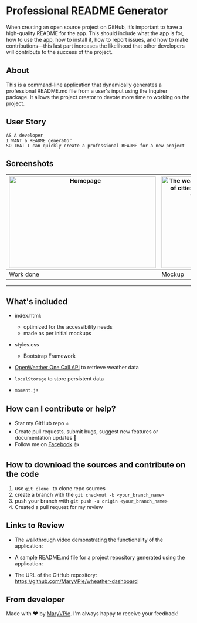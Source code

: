 # Professional README Generator

When creating an open source project on GitHub, it’s important to have a high-quality README for the app. This should include what the app is for, how to use the app, how to install it, how to report issues, and how to make contributions—this last part increases the likelihood that other developers will contribute to the success of the project.

## About

This is a command-line application that dynamically generates a professional README.md file from a user's input using the Inquirer package. It allows the project creator to devote more time to working on the project.

## User Story

```
AS A developer
I WANT a README generator
SO THAT I can quickly create a professional README for a new project
```


## Screenshots 

|<img src=".\Assets/Capture.PNG" width="400" height="250" alt="Homepage"/>| <img src=".\Assets/06-server-side-apis-homework-demo.png" width="400" height="250" alt="The weather app includes a search option, a list of cities, and a five-day forecast and current weather conditions for Atlanta."/> |
| --- | --- |
|  Work done | Mockup |

---

## What's included

- index.html:
  - optimized for the accessibility needs
  - made as per initial mockups
- styles.css
  - Bootstrap Framework

- [OpenWeather One Call API](https://openweathermap.org/api/one-call-api) to retrieve weather data
- `localStorage` to store persistent data
- `moment.js`

## How can I contribute or help?
- Star my GitHub repo :star:
- Create pull requests, submit bugs, suggest new features or documentation updates :wrench:
- Follow me on [Facebook](https://www.facebook.com/profile.php?id=100004283254961) :thumbsup:

## How to download the sources and contribute on the code
1. use ```git clone ``` to clone repo sources
2. create a branch with the ```git checkout -b <your_branch_name>```
3. push your branch with ```git push -u origin <your_branch_name>``` 
4. Created a pull request for my review



## Links to Review

* The walkthrough video demonstrating the functionality of the application:


* A sample README.md file for a project repository generated using the application:


* The URL of the GitHub repository: https://github.com/MaryVPie/wheather-dashboard


## From developer
Made with :heart: by [MaryVPie](https://github.com/MaryVPie).
I'm always happy to receive your feedback!
